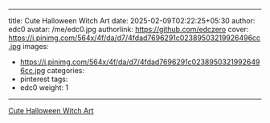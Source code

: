 
---
title: Cute Halloween Witch Art
date: 2025-02-09T02:22:25+05:30
author: edc0
avatar: /me/edc0.jpg
authorlink: https://github.com/edczero
cover: https://i.pinimg.com/564x/4f/da/d7/4fdad7696291c02389503219926496cc.jpg
images:
   - https://i.pinimg.com/564x/4f/da/d7/4fdad7696291c02389503219926496cc.jpg
categories:
  - pinterest
tags:
  - edc0
weight: 1
---

<!--more-->

[Cute Halloween Witch Art](https://in.pinterest.com/pin/91901648640138491/)

	